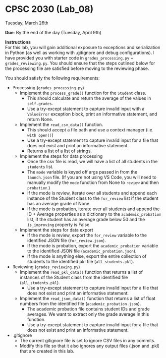 # CPSC 2030 (Lab_08)

Tuesday, March 26th

**Due**: By the end of the day (Tuesday, April 9th)

**Instructions**  
For this lab, you will gain additional exposure to exceptions and serialization in Python (as well as working with .gitignore and debug configurations). I have provided you with starter code in `grades_processing.py` + `grades_reviewing.py`. You should ensure that the steps outlined below for the processing file are satisfied before moving to the reviewing phase.

You should satisfy the following requirements:
- Processing (`grades_processing.py`)
  - Implement the `process_grade()` function for the `Student` class.
    - This should calculate and return the average of the values in `self.grades`.
    - Use a try-except statement to capture invalid input with a `ValueError` exception block, print an informative statement, and return None.
  - Implement the `read_csv_data()` function.
    - This should accept a file path and use a context manager (i.e. `with open()`)
    - Use a try-except statement to capture invalid input for a file that does not exist and print an informative statement.
    - Returns a list of a list of strings.
  - Implement the steps for data processing
    - Once the csv file is read, we will have a list of all students in the `students` list. 
    - The `mode` variable is keyed off args passed in from the `launch.json` file. (If you are not using VS Code, you will need to manually modify the `mode` function from None to `review` and then `probation`.)
    - If the mode is review, iterate over all students and append each instance of the Student class to the `for_review` list if the student has an average grade of None.
    - If the mode is probation, iterate over all students and append the ID + Average properties as a dictionary to the `academic_probation` list, if the student has an average grade below 50 and the `is_improving` property is False.
  - Implement the steps for data export
    - If the mode is review, export the `for_review` variable to the identified JSON file (`for_review.json`).
    - If the mode is probation, export the `academic_probation` variable to the identified JSON file (`academic_probation.json`).
    - If the mode is anything else, export the entire collection of students to the identified pkl file (`all_students.pkl`).
- Reviewing (`grades_reviewing.py`)
  - Implement the `read_pkl_data()` function that returns a list of instances of the Student class from the identified file (`all_students.pkl`).
    - Use a try-except statement to capture invalid input for a file that does not exist and print an informative statement.
  - Implement the `read_json_data()` function that returns a list of float numbers from the identified file (`academic_probation.json`).
    - The academic probation file contains student IDs and grade averages. We want to extract only the grade average in this function. 
    - Use a try-except statement to capture invalid input for a file that does not exist and print an informative statement.
- .gitignore
  - The current gitignore file is set to ignore CSV files in any commits.
  - Modify this file so that it also ignores any output files (.json and .pkl) that are created in this lab. 

